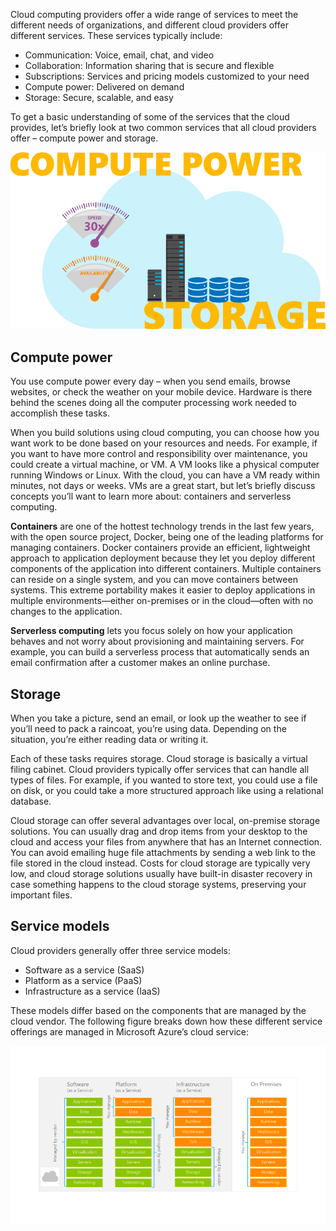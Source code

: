 Cloud computing providers offer a wide range of services to meet the different needs of organizations, and different cloud providers offer different services. These services typically include:

-	Communication: Voice, email, chat, and video
-	Collaboration: Information sharing that is secure and flexible
-	Subscriptions: Services and pricing models customized to your need
-	Compute power: Delivered on demand
-	Storage: Secure, scalable, and easy

To get a basic understanding of some of the services that the cloud provides, let’s briefly look at two common services that all cloud providers offer – compute power and storage. 

![Cloud - compute power and storage](../media/3-compute-power-storage.png)

## Compute power
You use compute power every day – when you send emails, browse websites, or check the weather on your mobile device. Hardware is there behind the scenes doing all the computer processing work needed to accomplish these tasks.

When you build solutions using cloud computing, you can choose how you want work to be done based on your resources and needs. For example, if you want to have more control and responsibility over maintenance, you could create a virtual machine, or VM. A VM looks like a physical computer running Windows or Linux. With the cloud, you can have a VM ready within minutes, not days or weeks. VMs are a great start, but let’s briefly discuss concepts you’ll want to learn more about: containers and serverless computing.

**Containers** are one of the hottest technology trends in the last few years, with the open source project, Docker, being one of the leading platforms for managing containers. Docker containers provide an efficient, lightweight approach to application deployment because they let you deploy different components of the application into different containers. Multiple containers can reside on a single system, and you can move containers between systems. This extreme portability makes it easier to deploy applications in multiple environments—either on-premises or in the cloud—often with no changes to the application.

**Serverless computing** lets you focus solely on how your application behaves and not worry about provisioning and maintaining servers. For example, you can build a serverless process that automatically sends an email confirmation after a customer makes an online purchase.

## Storage

When you take a picture, send an email, or look up the weather to see if you’ll need to pack a raincoat, you’re using data. Depending on the situation, you’re either reading data or writing it. 

Each of these tasks requires storage. Cloud storage is basically a virtual filing cabinet. Cloud providers typically offer services that can handle all types of files. For example, if you wanted to store text, you could use a file on disk, or you could take a more structured approach like using a relational database.

Cloud storage can offer several advantages over local, on-premise storage solutions. You can usually drag and drop items from your desktop to the cloud and access your files from anywhere that has an Internet connection. You can avoid emailing huge file attachments by sending a web link to the file stored in the cloud instead. Costs for cloud storage are typically very low, and cloud storage solutions usually have built-in disaster recovery in case something happens to the cloud storage systems, preserving your important files.

## Service models
Cloud providers generally offer three service models:

- Software as a service (SaaS)
- Platform as a service (PaaS)
- Infrastructure as a service (IaaS)

These models differ based on the components that are managed by the cloud vendor. The following figure breaks down how these different service offerings are managed in Microsoft Azure’s cloud service:
  
![Microsoft Azure's service offerings and how they're managed](../media/3-azure-services.png)
